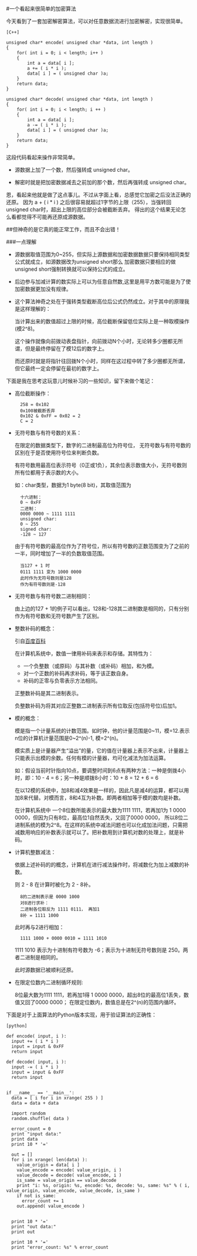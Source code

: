 #一个看起来很简单的加密算法

今天看到了一套加密解密算法，可以对任意数据流进行加密解密，实现很简单。

	[C++]
	
	unsigned char* encode( unsigned char *data, int length )
	{
		for( int i = 0; i < length; i++ )
		{
			int a = data[ i ];
			a += ( i * i );
			data[ i ] = ( unsigned char )a;
		}
		return data;
	}

	unsigned char* decode( unsigned char *data, int length )
	{
		for( int i = 0; i < length; i ++ )
		{
			int a = data[ i ];
			a -= ( i * i );
			data[ i ] = ( unsigned char )a;
		}
		return data;
	}

这段代码看起来操作非常简单。

* 源数据上加了一个数，然后强转成 unsigned char。 

* 解密时就是把加密数据减去之前加的那个数，然后再强转成 unsigned char。

恩，看起来他就是做了这点事儿。不过从字面上看，总感觉它加密之后没法正确的还原。
因为 a + ( i * i ) 之后很容易就超过1字节的上限（255），当强转回unsigned char时，超出上限的高位部分会被截断丢弃。
得出的这个结果无论怎么看都觉得不可能再还原成源数据。

##但神奇的是它真的能正常工作，而且不会出错！

###一点理解

* 源数据取值范围为0~255，但实际上源数据和加密数据数据只要保持相同类型公式就成立，如源数据改为unsigned short那么
加密数据只要相应的做unsigned short强制转换就可以保持公式的成立。

* 后边参与加减计算的数实际上可以为任意自然数,这里是用平方数可能是为了使加密数据更加没有规律。

* 这个算法神奇之处在于强转类型截断高位后公式仍然成立。对于其中的原理我是这样理解的：

	当计算出来的数值超过上限的时候，高位截断保留低位实际上是一种取模操作(模2^8)。

	这个操作就像向前拨动表盘指针，向前拨动N个小时，无论转多少圈都无所谓，但是最终停留在了模12后的数字上。

	而还原时就是将指针往回拨N个小时，同样在这过程中转了多少圈都无所谓，但它最终一定会停留在最初的数字上。


下面是我在思考这玩意儿时候补习的一些知识，留下来做个笔记：

* 高位截断操作：

		258 = 0x102
		0x100被截断丢弃
		0x102 & 0xFF = 0x02 = 2
		C = 2

* 无符号数与有符号数的关系：

	在限定的数据类型下，数字的二进制最高位为符号位，
	无符号数与有符号数的区别在于是否使用符号位来判断负数。

	有符号数用最高位表示符号（0正或1负），其余位表示数值大小，无符号数则所有位都用于表示数的大小。

	如：char类型，数据为1 byte(8 bit)，其取值范围为

		十六进制：
		0 ~ 0xFF
		二进制：
		0000 0000 ~ 1111 1111
		unsigned char:
		0 ~ 255
		signed char:
		-128 ~ 127

	由于有符号数的最高位作为了符号位，所以有符号数的正数范围变为了之前的一半，同时增加了一半的负数取值范围。

		当127 + 1 时
		0111 1111 变为 1000 0000
		此时作为无符号数则是128
		作为有符号数则是-128

* 无符号数与有符号数二进制相同：

	由上边的127 + 1的例子可以看出，128和-128其二进制数是相同的，只有分别作为有符号数和无符号数产生了区别。

* 整数补码的概念：

	引自[百度百科](http://baike.baidu.com/link?url=pIH5X8rUsgQusJIXNa94tR8Y9treO3FYHGLJjyR9-KT7boMg4Sd3UbajrlEOXfi5pFAEsmkx_-AkY4I5W2FTl_)

	在计算机系统中，数值一律用补码来表示和存储。其特性为：

	* 一个负整数（或原码）与其补数（或补码）相加，和为模。
	* 对一个正数的补码再求补码，等于该正数自身。
	* 补码的正零与负零表示方法相同。

	正整数补码是其二进制表示。

	负整数补码为将其对应正整数二进制表示所有位取反(包括符号位)后加1。

* 模的概念：

	模是指一个计量系统的计数范围。如时钟，他的计量范围是0~11，模=12.表示n位的计算机计量范围是0~2^(n)-1, 模=2^(n)。

	模实质上是计量器产生“溢出”的量，它的值在计量器上表示不出来，计量器上只能表示出模的余数。任何有模的计量器，均可化减法为加法运算。

	如：假设当前时针指向10点，要调整时间到6点有两种方法：一种是倒拨4小时，即：10 - 4 = 6；另一种是顺拨8小时：10 + 8 = 12 + 6 = 6

	在以12模的系统中，加8和减4效果是一样的，因此凡是减4的运算，都可以用加8来代替。对模而言，8和4互为补数。即两者相加等于模的数均是补数。

	在计算机系统中 一个8位数所能表示的最大数为1111 1111，若再加1为 1 0000 0000，但因为只有8位，最高位1自然丢失，又回了0000 0000，
	所以8位二进制系统的模为2^8。在这样的系统中减法问题也可以化成加法问题，只需把减数用响应的补数表示就可以了。把补数用到计算机对数的处理上，就是补码。


* 计算机整数减法：

	依据上述补码的的概念，计算机在进行减法操作时，将减数化为加上减数的补数。

	则 2 - 8 在计算时被化为 2 - 8补。

		8的二进制表示是 0000 1000
		对8进行求补：
		二进制各位取反为 1111 0111， 再加1 
		8补 = 1111 1000

	此时再与2进行相加：

		1111 1000 + 0000 0010 = 1111 1010

	1111 1010 表示为十进制有符号数为 -6；表示为十进制无符号数则是 250。两者二进制是相同的。

	此时源数据已被顺利还原。

* 在限定位数内二进制循环规则:

	8位最大数为1111 1111，若再加1得 1 0000 0000，超出8位的最高位1丢失，数值又回了0000 0000；
	在限定位数内，数值总是在2^(n)的范围内循环。
 
 
 

下面是对于上面算法的Python版本实现，用于验证算法的正确性：

	[python]

	def encode( input, i ):
	  input += ( i * i )
	  input = input & 0xFF
	  return input

	def decode( input, i ):
	  input -= ( i * i )
	  input = input & 0xFF
	  return input


	if __name__ == '__main__':
	  data = [ i for i in xrange( 255 ) ]
	  data = data + data

	  import random
	  random.shuffle( data )

	  error_count = 0
	  print "input data:"
	  print data
	  print 10 * '='

	  out = []
	  for i in xrange( len(data) ):
	    value_origin = data[ i ]
	    value_encode = encode( value_origin, i )
	    value_decode = decode( value_encode, i )
	    is_same = value_origin == value_decode
	    print "i: %s, origin: %s, encode: %s, decode: %s, same: %s" % ( i, value_origin, value_encode, value_decode, is_same )
	    if not is_same:
	      error_count += 1
	    out.append( value_encode )


	  print 10 * '='
	  print "out data:"
	  print out

	  print 10 * '='
	  print "error_count: %s" % error_count
  
